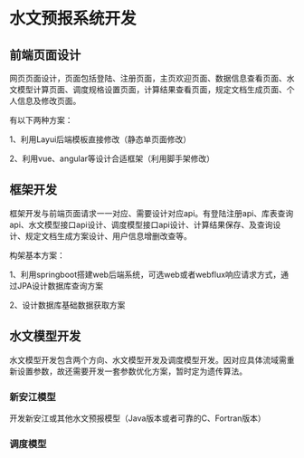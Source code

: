 # 水文预报系统开发



## 前端页面设计

网页页面设计，页面包括登陆、注册页面，主页欢迎页面、数据信息查看页面、水文模型计算页面、调度规格设置页面，计算结果查看页面，规定文档生成页面、个人信息及修改页面。

有以下两种方案：

1、利用Layui后端模板直接修改（静态单页面修改）

2、利用vue、angular等设计合适框架（利用脚手架修改）

## 框架开发

框架开发与前端页面请求一一对应、需要设计对应api。有登陆注册api、库表查询api、水文模型接口api设计、调度模型接口api设计、计算结果保存、及查询设计、规定文档生成方案设计、用户信息增删改查等。

构架基本方案：

1、利用springboot搭建web后端系统，可选web或者webflux响应请求方式，通过JPA设计数据库查询方案

2、设计数据库基础数据获取方案



## 水文模型开发

水文模型开发包含两个方向、水文模型开发及调度模型开发。因对应具体流域需重新设置参数，故还需要开发一套参数优化方案，暂时定为遗传算法。

### 新安江模型

开发新安江或其他水文预报模型（Java版本或者可靠的C、Fortran版本）

### 调度模型
